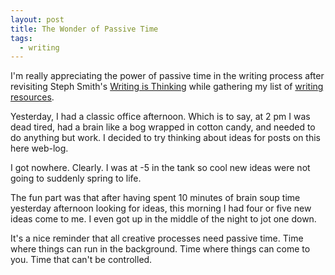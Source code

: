 ```yaml
---
layout: post
title: The Wonder of Passive Time
tags:
  - writing
---
```

I'm really appreciating the power of passive time in the writing process after revisiting Steph Smith's [Writing is Thinking](https://blog.stephsmith.io/learning-to-write-with-confidence/) while gathering my list of [writing resources](/2024/04/09/writing-resources.html). 

Yesterday, I had a classic office afternoon. Which is to say, at 2 pm I was dead tired, had a brain like a bog wrapped in cotton candy, and needed to do anything but work. I decided to try thinking about ideas for posts on this here web-log. 

I got nowhere. Clearly. I was at -5 in the tank so cool new ideas were not going to suddenly spring to life. 

The fun part was that after having spent 10 minutes of brain soup time yesterday afternoon looking for ideas, this morning I had four or five new ideas come to me. I even got up in the middle of the night to jot one down. 

It's a nice reminder that all creative processes need passive time. Time where things can run in the background. Time where things can come to you. Time that can't be controlled. 